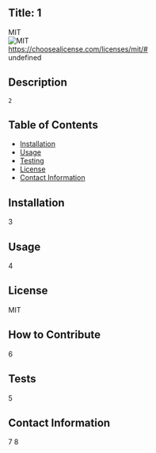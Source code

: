 ## Title: 1 
  MIT <br/>
     ![MIT](https://img.shields.io/badge/license-MIT-green) <br/>
     https://choosealicense.com/licenses/mit/# <br/>
     undefined <br/>
  
  ## Description
    2
  
  ## Table of Contents 
  
  - [Installation](#installation)
  - [Usage](#usage)
  - [Testing](#credits)
  - [License](#license)
  - [Contact Information](#license)
  
  ## Installation
   3
  
  ## Usage   
  4
  
  ## License
  MIT
  
  ## How to Contribute
  6
  
  ## Tests
  5
  
  ## Contact Information
  7
  8
